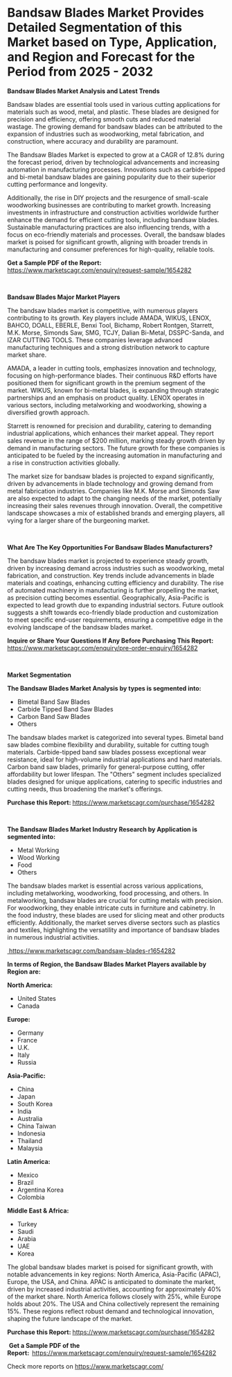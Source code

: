 <p><h1>Bandsaw Blades Market Provides Detailed Segmentation of this Market based on Type, Application, and Region and Forecast for the Period from 2025 - 2032</h1></p><p><strong>Bandsaw Blades Market Analysis and Latest Trends</strong></p>
<p><p>Bandsaw blades are essential tools used in various cutting applications for materials such as wood, metal, and plastic. These blades are designed for precision and efficiency, offering smooth cuts and reduced material wastage. The growing demand for bandsaw blades can be attributed to the expansion of industries such as woodworking, metal fabrication, and construction, where accuracy and durability are paramount.</p><p>The Bandsaw Blades Market is expected to grow at a CAGR of 12.8% during the forecast period, driven by technological advancements and increasing automation in manufacturing processes. Innovations such as carbide-tipped and bi-metal bandsaw blades are gaining popularity due to their superior cutting performance and longevity. </p><p>Additionally, the rise in DIY projects and the resurgence of small-scale woodworking businesses are contributing to market growth. Increasing investments in infrastructure and construction activities worldwide further enhance the demand for efficient cutting tools, including bandsaw blades. Sustainable manufacturing practices are also influencing trends, with a focus on eco-friendly materials and processes. Overall, the bandsaw blades market is poised for significant growth, aligning with broader trends in manufacturing and consumer preferences for high-quality, reliable tools.</p></p>
<p><strong>Get a Sample PDF of the Report:&nbsp;</strong> <a href="https://www.marketscagr.com/enquiry/request-sample/1654282?utm_campaign=3124&utm_medium=2&utm_source=Github&utm_content=ia&utm_term=08042025&utm_id=bandsaw-blades">https://www.marketscagr.com/enquiry/request-sample/1654282</a></p>
<p>&nbsp;</p>
<p><strong>Bandsaw Blades Major Market Players</strong></p>
<p><p>The bandsaw blades market is competitive, with numerous players contributing to its growth. Key players include AMADA, WIKUS, LENOX, BAHCO, DOALL, EBERLE, Benxi Tool, Bichamp, Robert Rontgen, Starrett, M.K. Morse, Simonds Saw, SMG, TCJY, Dalian Bi-Metal, DSSPC-Sanda, and IZAR CUTTING TOOLS. These companies leverage advanced manufacturing techniques and a strong distribution network to capture market share. </p><p>AMADA, a leader in cutting tools, emphasizes innovation and technology, focusing on high-performance blades. Their continuous R&D efforts have positioned them for significant growth in the premium segment of the market. WIKUS, known for bi-metal blades, is expanding through strategic partnerships and an emphasis on product quality. LENOX operates in various sectors, including metalworking and woodworking, showing a diversified growth approach.</p><p>Starrett is renowned for precision and durability, catering to demanding industrial applications, which enhances their market appeal. They report sales revenue in the range of $200 million, marking steady growth driven by demand in manufacturing sectors. The future growth for these companies is anticipated to be fueled by the increasing automation in manufacturing and a rise in construction activities globally.</p><p>The market size for bandsaw blades is projected to expand significantly, driven by advancements in blade technology and growing demand from metal fabrication industries. Companies like M.K. Morse and Simonds Saw are also expected to adapt to the changing needs of the market, potentially increasing their sales revenues through innovation. Overall, the competitive landscape showcases a mix of established brands and emerging players, all vying for a larger share of the burgeoning market.</p></p>
<p>&nbsp;</p>
<p><strong>What Are The Key Opportunities For Bandsaw Blades Manufacturers?</strong></p>
<p><p>The bandsaw blades market is projected to experience steady growth, driven by increasing demand across industries such as woodworking, metal fabrication, and construction. Key trends include advancements in blade materials and coatings, enhancing cutting efficiency and durability. The rise of automated machinery in manufacturing is further propelling the market, as precision cutting becomes essential. Geographically, Asia-Pacific is expected to lead growth due to expanding industrial sectors. Future outlook suggests a shift towards eco-friendly blade production and customization to meet specific end-user requirements, ensuring a competitive edge in the evolving landscape of the bandsaw blades market.</p></p>
<p><strong>Inquire or Share Your Questions If Any Before Purchasing This Report:</strong> <a href="https://www.marketscagr.com/enquiry/pre-order-enquiry/1654282?utm_campaign=3124&utm_medium=2&utm_source=Github&utm_content=ia&utm_term=08042025&utm_id=bandsaw-blades">https://www.marketscagr.com/enquiry/pre-order-enquiry/1654282</a></p>
<p>&nbsp;</p>
<p><strong>Market Segmentation</strong></p>
<p><strong>The Bandsaw Blades Market Analysis by types is segmented into:</strong></p>
<p><ul><li>Bimetal Band Saw Blades</li><li>Carbide Tipped Band Saw Blades</li><li>Carbon Band Saw Blades</li><li>Others</li></ul></p>
<p><p>The bandsaw blades market is categorized into several types. Bimetal band saw blades combine flexibility and durability, suitable for cutting tough materials. Carbide-tipped band saw blades possess exceptional wear resistance, ideal for high-volume industrial applications and hard materials. Carbon band saw blades, primarily for general-purpose cutting, offer affordability but lower lifespan. The "Others" segment includes specialized blades designed for unique applications, catering to specific industries and cutting needs, thus broadening the market's offerings.</p></p>
<p><strong>Purchase this Report:&nbsp;</strong><a href="https://www.marketscagr.com/purchase/1654282?utm_campaign=3124&utm_medium=2&utm_source=Github&utm_content=ia&utm_term=08042025&utm_id=bandsaw-blades">https://www.marketscagr.com/purchase/1654282</a></p>
<p>&nbsp;</p>
<p><strong>The Bandsaw Blades Market Industry Research by Application is segmented into:</strong></p>
<p><ul><li>Metal Working</li><li>Wood Working</li><li>Food</li><li>Others</li></ul></p>
<p><p>The bandsaw blades market is essential across various applications, including metalworking, woodworking, food processing, and others. In metalworking, bandsaw blades are crucial for cutting metals with precision. For woodworking, they enable intricate cuts in furniture and cabinetry. In the food industry, these blades are used for slicing meat and other products efficiently. Additionally, the market serves diverse sectors such as plastics and textiles, highlighting the versatility and importance of bandsaw blades in numerous industrial activities.</p></p>
<p><a href="https://www.marketscagr.com/bandsaw-blades-r1654282?utm_campaign=3124&utm_medium=2&utm_source=Github&utm_content=ia&utm_term=08042025&utm_id=bandsaw-blades">&nbsp;https://www.marketscagr.com/bandsaw-blades-r1654282</a></p>
<p><strong>In terms of Region, the Bandsaw Blades Market Players available by Region are:</strong></p>
<p>
    <p> <strong> North America: </strong>
        <ul>
            <li>United States</li>
            <li>Canada</li>
        </ul>
        </p> 
    <p> <strong> Europe: </strong>
        <ul>
            <li>Germany</li>
            <li>France</li>
            <li>U.K.</li>
            <li>Italy</li>
            <li>Russia</li>
        </ul>
        </p> 
    <p> <strong> Asia-Pacific: </strong>
        <ul>
            <li>China</li>
            <li>Japan</li>
            <li>South Korea</li>
            <li>India</li>
            <li>Australia</li>
            <li>China Taiwan</li>
            <li>Indonesia</li>
            <li>Thailand</li>
            <li>Malaysia</li>
        </ul>
        </p> 
    <p> <strong> Latin America: </strong>
        <ul>
            <li>Mexico</li>
            <li>Brazil</li>
            <li>Argentina Korea</li>
            <li>Colombia</li>
        </ul>
        </p> 
    <p> <strong> Middle East & Africa: </strong>
        <ul>
            <li>Turkey</li>
            <li>Saudi</li>
            <li>Arabia</li>
            <li>UAE</li>
            <li>Korea</li>
        </ul>
    </p>
    </p>
<p><p>The global bandsaw blades market is poised for significant growth, with notable advancements in key regions: North America, Asia-Pacific (APAC), Europe, the USA, and China. APAC is anticipated to dominate the market, driven by increased industrial activities, accounting for approximately 40% of the market share. North America follows closely with 25%, while Europe holds about 20%. The USA and China collectively represent the remaining 15%. These regions reflect robust demand and technological innovation, shaping the future landscape of the market.</p></p>
<p><strong>Purchase this Report: </strong><a href="https://www.marketscagr.com/purchase/1654282?utm_campaign=3124&utm_medium=2&utm_source=Github&utm_content=ia&utm_term=08042025&utm_id=bandsaw-blades">https://www.marketscagr.com/purchase/1654282</a></p>
<p>&nbsp;<strong>Get a Sample PDF of the Report:&nbsp;&nbsp;</strong><a href="https://www.marketscagr.com/enquiry/request-sample/1654282?utm_campaign=3124&utm_medium=2&utm_source=Github&utm_content=ia&utm_term=08042025&utm_id=bandsaw-blades">https://www.marketscagr.com/enquiry/request-sample/1654282</a></p>
<p><strong></strong></p>
<p>Check more reports on <a href="https://www.marketscagr.com/?utm_campaign=3124&utm_medium=2&utm_source=Github&utm_content=ia&utm_term=08042025&utm_id=bandsaw-blades">https://www.marketscagr.com/</a></p>
